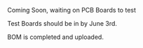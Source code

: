 Coming Soon, waiting on PCB Boards to test

Test Boards should be in by June 3rd.

BOM is completed and uploaded.
